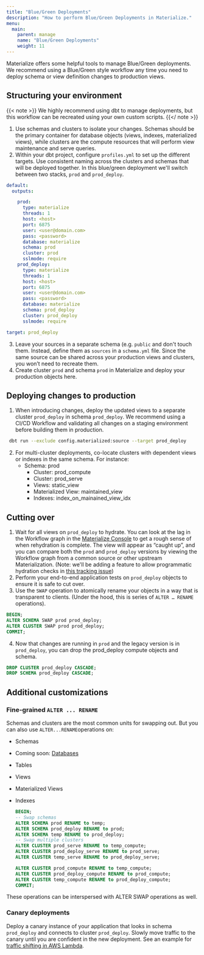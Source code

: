 ```yaml
---
title: "Blue/Green Deployments"
description: "How to perform Blue/Green Deployments in Materialize."
menu:
  main:
    parent: manage
    name: "Blue/Green Deployments"
    weight: 11
---
```


Materialize offers some helpful tools to manage Blue/Green deployments. We recommend using a Blue/Green style workflow any time you need to deploy schema or view definition changes to production views.

## Structuring your environment

{{< note >}}
We highly recommend using dbt to manage deployments, but this workflow can be recreated using your own custom scripts.
{{</ note >}}

1. Use schemas and clusters to isolate your changes. Schemas should be the primary container for database objects (views, indexes, materialized views), while clusters are the compute resources that will perform view maintenance and serve queries. 
2. Within your dbt project, configure `profiles.yml` to set up the different targets. Use consistent naming across the clusters and schemas that will be deployed together. In this blue/green deployment we'll switch between two stacks, `prod` and `prod_deploy`.

  ```yaml
  default:
    outputs:

      prod:
        type: materialize
        threads: 1
        host: <host>
        port: 6875
        user: <user@domain.com>
        pass: <password>
        database: materialize
        schema: prod
        cluster: prod
        sslmode: require
      prod_deploy:
        type: materialize
        threads: 1
        host: <host>
        port: 6875
        user: <user@domain.com>
        pass: <password>
        database: materialize
        schema: prod_deploy
        cluster: prod_deploy
        sslmode: require

  target: prod_deploy
  ```

3. Leave your sources in a separate schema (e.g. `public` and don't touch them. Instead, define them as `sources` in a `schema.yml` file. Since the same source can be shared across your production views and clusters, you won’t need to recreate them.
4. Create cluster `prod` and schema `prod` in Materialize and deploy your production objects here.

## Deploying changes to production
1. When introducing changes, deploy the updated views to a separate cluster `prod_deploy` in schema `prod_deploy`. We recommend using a CI/CD Workflow and validating all changes on a staging environment before building them in production.

  ```bash
   dbt run --exclude config.materialized:source --target prod_deploy
  ```

2. For multi-cluster deployments, co-locate clusters with dependent views or indexes in the same schema. For instance:
    - Schema: prod
        - Cluster: prod_compute
        - Cluster: prod_serve
        - Views: static_view
        - Materialized View: maintained_view
        - Indexes: index_on_mainained_view_idx

## Cutting over
1. Wait for all views on `prod_deploy` to hydrate. You can look at the lag in the Workflow graph in the [Materialize Console](https://console.materialize.com) to get a rough sense of when rehydration is complete. The view will appear as “caught up”, and you can compare both the `prod` and `prod_deploy` versions by viewing the Workflow graph from a common source or other upstream Materialization. (Note: we'll be adding a feature to allow programmatic hydration checks in [this tracking issue](https://github.com/MaterializeInc/materialize/issues/22166))
2. Perform your end-to-end application tests on `prod_deploy` objects to ensure it is safe to cut over.
3. Use the `SWAP` operation to atomically rename your objects in a way that is transparent to clients. (Under the hood, this is series of `ALTER … RENAME` operations).

  ```sql
  BEGIN;
  ALTER SCHEMA SWAP prod prod_deploy;
  ALTER CLUSTER SWAP prod prod_deploy;
  COMMIT;
  ```

4. Now that changes are running in `prod` and the legacy version is in `prod_deploy`, you can drop the prod_deploy compute objects and schema.

  ```sql
  DROP CLUSTER prod_deploy CASCADE;
  DROP SCHEMA prod_deploy CASCADE;
  ```

## Additional customizations

### Fine-grained `ALTER ... RENAME`
Schemas and clusters are the most common units for swapping out. But you can also use `ALTER...RENAME`operations on:

- Schemas
- Coming soon: [Databases](https://github.com/MaterializeInc/materialize/issues/3680)
- Tables
- Views
- Materialized Views
- Indexes

  ```sql
  BEGIN;
  -- Swap schemas
  ALTER SCHEMA prod RENAME to temp;
  ALTER SCHEMA prod_deploy RENAME to prod;
  ALTER SCHEMA temp RENAME to prod_deploy;
  -- Swap multiple clusters
  ALTER CLUSTER prod_serve RENAME to temp_compute;
  ALTER CLUSTER prod_deploy_serve RENAME to prod_serve;
  ALTER CLUSTER temp_serve RENAME to prod_deploy_serve;

  ALTER CLUSTER prod_compute RENAME to temp_compute;
  ALTER CLUSTER prod_deploy_compute RENAME to prod_compute;
  ALTER CLUSTER temp_compute RENAME to prod_deploy_compute;
  COMMIT;
  ```

These operations can be interspersed with ALTER SWAP operations as well.

### Canary deployments
Deploy a canary instance of your application that looks in schema `prod_deploy` and connects to cluster `prod_deploy`. Slowly move traffic to the canary until you are confident in the new deployment. See an example for [traffic shifting in AWS Lambda](https://aws.amazon.com/blogs/compute/implementing-canary-deployments-of-aws-lambda-functions-with-alias-traffic-shifting/).
